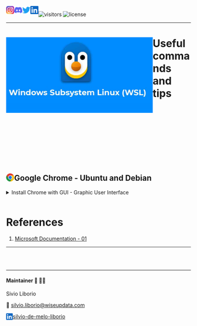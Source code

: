 <a href="https://github.com/wiseupdata/wsl-latest">
  <img align="left" alt="Wise Up Data's Instagram" width="22px" src="https://raw.githubusercontent.com/wiseupdata/wsl-latest/main/assets/instagram.png" />   
</a> 
<a href="https://github.com/wiseupdata/wsl-latest">
  <img align="left" alt="wise Up Data's Discord" width="22px" src="https://raw.githubusercontent.com/wiseupdata/wsl-latest/main/assets/discord.svg" />
</a>
<a href="https://github.com/wiseupdata/wsl-latest">
  <img align="left" alt="wise Up Data | Twitter" width="22px" src="https://raw.githubusercontent.com/wiseupdata/wsl-latest/main/assets/twitter.svg" />
</a>
<a href="https://github.com/wiseupdata/wsl-latest">
  <img align="left" alt="wise Up Data's LinkedIN" width="22px" src="https://raw.githubusercontent.com/wiseupdata/wsl-latest/main/assets/linkedin.svg" />


</a>

![visitors](https://visitor-badge.glitch.me/badge?page_id=wiseupdata.wsl-latest&left_color=green&right_color=black)
![license](https://img.shields.io/github/license/wiseupdata/wsl-latest)

---

<a name="readme-top"></a>

<h1>
<img align="left" alt="DP-203" src="https://raw.githubusercontent.com/wiseupdata/wsl-latest/main/assets/20230402_120516_image.png" width="400" />

# Useful commands and tips

</h1>

<br>
<br>
<br>
<br>
<br>
<br>
<br>
<br>
<br>

## Google Chrome - Ubuntu and Debian <img align="left" alt="wise Up Data | CHrome" width="22px" src="https://raw.githubusercontent.com/wiseupdata/wsl-latest/main/assets/chrome.png" />

<details>
<summary>
    Install Chrome with GUI - Graphic User Interface 
</summary>

### Update the wsl

> run the command as powershell adm.

```
wsl --update
wsl --shutdown
```

### Let's install the Chrome 🚀️

> update your distr

```
sudo apt update
```

> install - Run the following commands one by one.

```
cd /tmp
sudo wget https://dl.google.com/linux/direct/google-chrome-stable_current_amd64.deb
```

> Ignore errors messages in next step, just run!

```
sudo dpkg -i google-chrome-stable_current_amd64.deb
```

> keep the installation

```
sudo apt install --fix-broken -y
sudo dpkg -i google-chrome-stable_current_amd64.deb
```

### lauch and have fun! ❤️

```
google-chrome
```


<div align="center">
  <video src="/assets/result.mp4"> </video>
<div/>



> launch without blocking the terminal
```
nohup google-chrome www.google.com > /dev/null &
```

> let's create a shorcut!
```
cp ~/.bashrc ~/.bashrc-backup
echo "alias google='nohup google-chrome www.google.com > /dev/null &'" >> ~/.bashrc
source ~/.bashrc
```

> test it!
```
google
```

</details>

<br>

# References

1. [Microsoft Documentation - 01](https://learn.microsoft.com/en-us/windows/wsl/tutorials/gui-apps)

---

<br>
<br>




---

#### Maintainer 🤗 👨‍💻

Sivio Liborio

📧 silvio.liborio@wiseupdata.com

<a href="https://www.linkedin.com/in/silvio-de-melo-liborio">silvio-de-melo-liborio <img align="left" alt="LinkedIN" width="18px" src="https://raw.githubusercontent.com/wiseupdata/wsl-latest/main/assets/linkedin.svg" />
</a>

